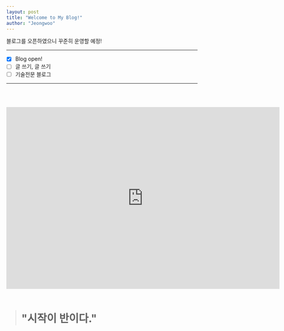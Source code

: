 ```yaml
---
layout: post
title: "Welcome to My Blog!"
author: "Jeongwoo"
---
```



블로그를 오픈하였으니 꾸준히 운영할 예정!

* * *

- [x] Blog open!
- [ ] 글 쓰기, 글 쓰기
- [ ] 기술전문 블로그

* * *

<br><br>

<iframe width="720" height="480" src="https://www.youtube.com/embed/wzM2K0h1j4Y" frameborder="0" allow="accelerometer; autoplay; encrypted-media; gyroscope; picture-in-picture" allowfullscreen></iframe>
<br><br>

> # "시작이 반이다."

